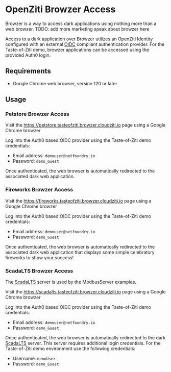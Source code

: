 # OpenZiti Browzer Access

Browzer is a way to access dark applications using nothing more than a web browser.
TODO: add more marketing speak about browzer here

Access to a dark application over Browzer utilizes an OpenZiti Identity configured with an
external [OIDC](https://auth0.com/docs/authenticate/protocols/openid-connect-protocol) compliant authentication provider.   For the Taste-of-Ziti demo, browzer applications
can be accessed using the provided Auth0 login.


## Requirements
* Google Chrome web browser, version 120 or later

## Usage

### Petstore Browzer Access

Visit the https://petstore.tasteofziti.browzer.cloudziti.io page using a Google Chrome browzer

Log into the Auth0 based OIDC provider using the Taste-of-Ziti demo credentials:
* Email address: `demouser@netfoundry.io`
* Password: `demo_Guest`

Once authenticated, the web browser is automatically redirected to the associated dark web application.

### Fireworks Browzer Access

Visit the https://fireworks.tasteofziti.browzer.cloudziti.io page using a Google Chrome browzer

Log into the Auth0 based OIDC provider using the Taste-of-Ziti demo credentials:
* Email address: `demouser@netfoundry.io`
* Password: `demo_Guest`

Once authenticated, the web browser is automatically redirected to the associated dark web application 
that displays some simple celebratory fireworks to show your success!

### ScadaLTS Browzer Access

The [ScadaLTS](https://github.com/SCADA-LTS/Scada-LTS/wiki) server is used by the ModbusServer examples.

Visit the https://scadalts.tasteofziti.browzer.cloudziti.io page using a Google Chrome browzer

Log into the Auth0 based OIDC provider using the Taste-of-Ziti demo credentials:
* Email address: `demouser@netfoundry.io`
* Password: `demo_Guest`

Once authenticated, the web browser is automatically redirected to the dark [ScadaLTS](https://github.com/SCADA-LTS/Scada-LTS/wiki) 
server.  This server requires additional login credentials.  For the Taste-of-Ziti demo environment use the following credentials:

* Username: `demoUser`
* Password: `demo_Guest`
